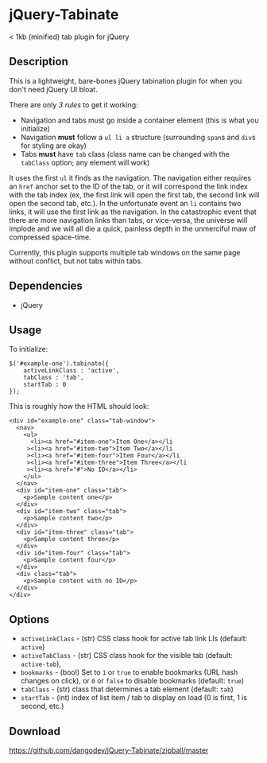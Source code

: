 jQuery-Tabinate
===============

< 1kb (minified) tab plugin for jQuery

Description
-----------
This is a lightweight, bare-bones jQuery tabination plugin for when you don't need jQuery UI bloat.

There are only *3 rules* to get it working:

* Navigation and tabs must go inside a container element (this is what you initialize)
* Navigation **must** follow a `ul li a` structure (surrounding `span`s and `div`s for styling are okay)
* Tabs **must** have `tab` class (class name can be changed with the `tabClass` option; any element will work)

It uses the first `ul` it finds as the navigation. The navigation either requires an `href` anchor set to the ID of the tab, or it will correspond the
link index with the tab index (ex, the first link will open the first tab, the second link will open the second tab, etc.). In the unfortunate event an
`li` contains two links, it will use the first link as the navigation. In the catastrophic event that there are more navigation links than tabs, or
vice-versa, the universe will implode and we will all die a quick, painless depth in the unmerciful maw of compressed space-time.

Currently, this plugin supports multiple tab windows on the same page without conflict, but not tabs within tabs.


Dependencies
------------
* jQuery


Usage
-----
To initialize:

	$('#example-one').tabinate({
		activeLinkClass : 'active',
		tabClass : 'tab',
		startTab : 0
	});

This is roughly how the HTML should look:

	<div id="example-one" class="tab-window">
	  <nav>
	    <ul>
	      <li><a href="#item-one">Item One</a></li
	     ><li><a href="#item-two">Item Two</a></li
	     ><li><a href="#item-four">Item Four</a></li
	     ><li><a href="#item-three">Item Three</a></li
	     ><li><a href="#">No ID</a></li>
	    </ul>
	  </nav>
	  <div id="item-one" class="tab">
	    <p>Sample content one</p>
	  </div>
	  <div id="item-two" class="tab">
	    <p>Sample content two</p>
	  </div>
	  <div id="item-three" class="tab">
	    <p>Sample content three</p>
	  </div>
	  <div id="item-four" class="tab">
	    <p>Sample content four</p>
	  </div>
	  <div class="tab">
	    <p>Sample content with no ID</p>
	  </div>
	</div>


Options
-------
* `activeLinkClass` - (str) CSS class hook for active tab link LIs (default: `active`)
* `activeTabClass` - (str) CSS class hook for the visible tab (default: `active-tab`),
* `bookmarks` - (bool) Set to `1` or `true` to enable bookmarks (URL hash changes on click), or `0` or `false` to disable bookmarks (default: `true`)
* `tabClass` - (str) class that determines a tab element (default: `tab`)
* `startTab` - (int) index of list item / tab to display on load (0 is first, 1 is second, etc.)


Download
--------
https://github.com/dangodev/jQuery-Tabinate/zipball/master